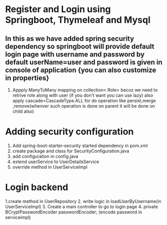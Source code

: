 # Register and Login using Springboot, Thymeleaf and Mysql
## In this as we have added spring security dependency so springboot will provide default login page with username and password by default userName=user and password is given in console of application {you can also customize in properties} 

1. Appply ManyToMany mapping on collection< Role> becoz we need to retrive role along with user (if you don't want you can use lazy) also apply cascade=CascadeType.ALL for do operation like persist,merge ,remove(whenver such operation is done on parent it will be done on child also)

# Adding security configuration
1. Add spring-boot-starter-security started dependency in pom.xml
2. create package and class for SecurityConfiguration.java
3. add configuration in config.java 
4. extend userService to UserDetailsService
5. override method in UserServiceImpl

# Login backend
1.create method in UserRepository
2. write logic in loadUserByUsername(in UserServiceImpl)
3. Create a main controller to go to login page
4. private BCryptPasswordEncoder passwordEncoder;  (encode password in serviceimpl)